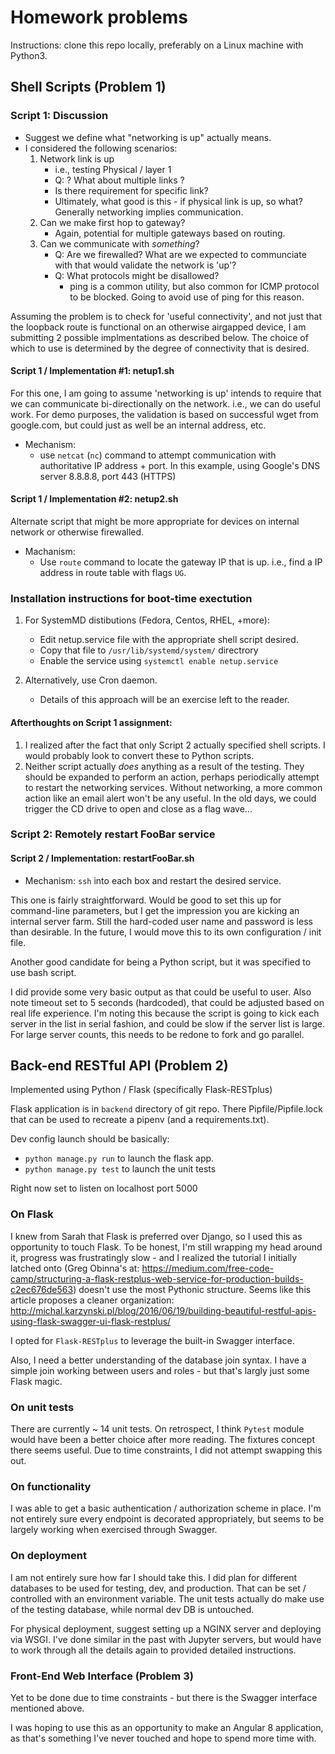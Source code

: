 # Homework problems

Instructions: clone this repo locally, preferably on a Linux machine with Python3.

## Shell Scripts (Problem 1)

### Script 1: Discussion

 - Suggest we define what "networking is up" actually means.
 - I considered the following scenarios:
   1. Network link is up
	    - i.e., testing Physical / layer 1
        - Q: ? What about multiple links ?
        - Is there requirement for specific link?
        - Ultimately, what good is this - if physical link is up, so what? Generally networking implies communication.
   2. Can we make first hop to gateway?
	    - Again, potential for multiple gateways based on routing.
   3. Can we communicate with *something*?
        - Q: Are we firewalled? What are we expected to communciate with that would validate the network is 'up'?
        - Q: What protocols might be disallowed?
	        - ping is a common utility, but also common for ICMP protocol to be blocked. Going to avoid use of ping for this reason.

Assuming the problem is to check for 'useful connectivity', and not just that the loopback route is functional on an otherwise airgapped device, I am submitting 2 possible implmentations as described below. The choice of which to use is determined by the degree of connectivity that is desired.

#### Script 1 / Implementation #1: netup1.sh

For this one, I am going to assume 'networking is up' intends to require that we can communicate bi-directionally on the network. i.e., we can do useful work. For demo purposes, the validation is based on successful wget from google.com, but could just as well be an internal address, etc.

- Mechanism:
    - use `netcat` (`nc`) command to attempt communication with authoritative IP address + port. In this example, using Google's DNS server 8.8.8.8, port 443 (HTTPS)

#### Script 1 / Implementation #2: netup2.sh

Alternate script that might be more appropriate for devices on internal network or otherwise firewalled.

- Machanism:
    - Use `route` command to locate the gateway IP that is up.  i.e., find a IP address in route table with flags `UG`.


### Installation instructions for boot-time exectution

1. For SystemMD distibutions (Fedora, Centos, RHEL, +more):
   - Edit netup.service file with the appropriate shell script desired.
   - Copy that file to `/usr/lib/systemd/system/` directrory
   - Enable the service using `systemctl enable netup.service`

2. Alternatively, use Cron daemon.
   - Details of this approach will be an exercise left to the reader.

#### Afterthoughts on Script 1 assignment:

1. I realized after the fact that only Script 2 actually specified shell scripts. I would probably look to convert these to Python scripts.
2. Neither script actually *does* anything as a result of the testing. They should be expanded to perform an action, perhaps periodically attempt to restart the networking services. Without networking, a more common action like an email alert won't be any useful. In the old days, we could trigger the CD drive to open and close as a flag wave...

### Script 2: Remotely restart FooBar service

#### Script 2 / Implementation: restartFooBar.sh

- Mechanism: `ssh` into each box and restart the desired service.

This one is fairly straightforward. Would be good to set this up for command-line parameters, but I get the impression you are kicking an internal server farm.  Still the hard-coded user name and password is less than desirable. In the future, I would move this to its own configuration / init file.

Another good candidate for being a Python script, but it was specified to use bash script.

I did provide some very basic output as that could be useful to user. Also note timeout set to 5 seconds (hardcoded), that could be adjusted based on real life experience. I'm noting this because the script is going to kick each server in the list in serial fashion, and could be slow if the server list is large. For large server counts, this needs to be redone to fork and go parallel.

## Back-end RESTful API (Problem 2)

Implemented using Python / Flask (specifically Flask-RESTplus)

Flask application is in `backend` directory of git repo.  There Pipfile/Pipfile.lock that can be used to recreate a pipenv (and a requirements.txt).

Dev config launch should be basically:
- `python manage.py run` to launch the flask app.
- `python manage.py test` to launch the unit tests

Right now set to listen on localhost port 5000

### On Flask

I knew from Sarah that Flask is preferred over Django, so I used this as opportunity to touch Flask. To be honest, I'm still wrapping my head around it, progress was frustratingly slow - and I realized the tutorial I initially latched onto (Greg Obinna's at: https://medium.com/free-code-camp/structuring-a-flask-restplus-web-service-for-production-builds-c2ec676de563) doesn't use the most Pythonic structure.  Seems like this article proposes a cleaner organization: http://michal.karzynski.pl/blog/2016/06/19/building-beautiful-restful-apis-using-flask-swagger-ui-flask-restplus/

I opted for `Flask-RESTplus` to leverage the built-in Swagger interface.

Also, I need a better understanding of the database join syntax. I have a simple join working between users and roles - but that's largly just some Flask magic.

### On unit tests

There are currently ~ 14 unit tests.  On retrospect, I think `Pytest` module would have been a better choice after more reading. The fixtures concept there seems useful.  Due to time constraints, I did not attempt swapping this out.

### On functionality

I was able to get a basic authentication / authorization scheme in place. I'm not entirely sure every endpoint is decorated appropriately, but seems to be largely working when exercised through Swagger.

### On deployment

I am not entirely sure how far I should take this. I did plan for different databases to be used for testing, dev, and production. That can be set / controlled with an environment variable. The unit tests actually do make use of the testing database, while normal dev DB is untouched.

For physical deployment, suggest setting up a NGINX server and deploying via WSGI.  I've done similar in the past with Jupyter servers, but would have to work through all the details again to provided detailed instructions.

### Front-End Web Interface (Problem 3)

Yet to be done due to time constraints - but there is the Swagger interface mentioned above.

I was hoping to use this as an opportunity to make an Angular 8 application, as that's something I've never touched and hope to spend more time with.